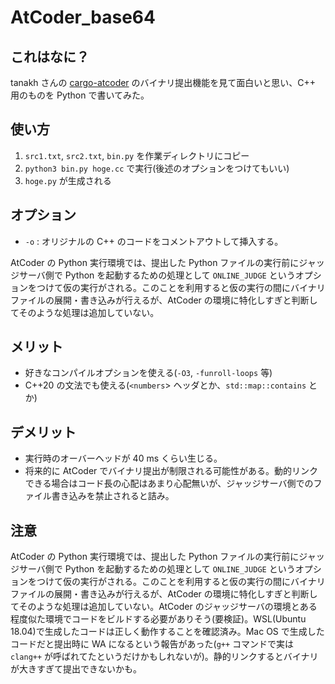 # AtCoder_base64

## これはなに？

tanakh さんの [cargo-atcoder](https://github.com/tanakh/cargo-atcoder) のバイナリ提出機能を見て面白いと思い、C++ 用のものを Python で書いてみた。

## 使い方

1. ```src1.txt```, ```src2.txt```, ```bin.py``` を作業ディレクトリにコピー
2. ```python3 bin.py hoge.cc``` で実行(後述のオプションをつけてもいい)
3. ```hoge.py``` が生成される

## オプション

- ```-o``` : オリジナルの C++ のコードをコメントアウトして挿入する。

AtCoder の Python 実行環境では、提出した Python ファイルの実行前にジャッジサーバ側で Python を起動するための処理として ```ONLINE_JUDGE``` というオプションをつけて仮の実行がされる。このことを利用すると仮の実行の間にバイナリファイルの展開・書き込みが行えるが、AtCoder の環境に特化しすぎと判断してそのような処理は追加していない。

## メリット

- 好きなコンパイルオプションを使える(```-O3```, ```-funroll-loops``` 等)
- C++20 の文法でも使える(```<numbers```> ヘッダとか、```std::map::contains``` とか)

## デメリット

  - 実行時のオーバーヘッドが 40 ms くらい生じる。
  - 将来的に AtCoder でバイナリ提出が制限される可能性がある。動的リンクできる場合はコード長の心配はあまり心配無いが、ジャッジサーバ側でのファイル書き込みを禁止されると詰み。

## 注意

AtCoder の Python 実行環境では、提出した Python ファイルの実行前にジャッジサーバ側で Python を起動するための処理として ```ONLINE_JUDGE``` というオプションをつけて仮の実行がされる。このことを利用すると仮の実行の間にバイナリファイルの展開・書き込みが行えるが、AtCoder の環境に特化しすぎと判断してそのような処理は追加していない。AtCoder のジャッジサーバの環境とある程度似た環境でコードをビルドする必要がありそう(要検証)。WSL(Ubuntu 18.04)で生成したコードは正しく動作することを確認済み。Mac OS で生成したコードだと提出時に WA になるという報告があった(```g++``` コマンドで実は ```clang++``` が呼ばれてたというだけかもしれないが)。静的リンクするとバイナリが大きすぎて提出できないかも。